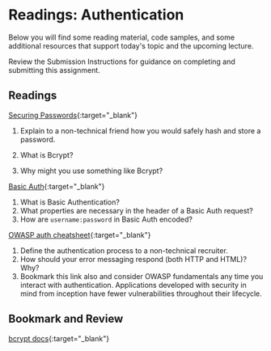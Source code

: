 # Readings: Authentication

Below you will find some reading material, code samples, and some additional resources that support today's topic and the upcoming lecture.

Review the Submission Instructions for guidance on completing and submitting this assignment.

## Readings

[Securing Passwords](https://thehackernews.com/2014/04/securing-passwords-with-bcrypt-hashing.html){:target="_blank"}

1. Explain to a non-technical friend how you would safely hash and store a password.

1. What is Bcrypt?
1. Why might you use something like Bcrypt?

[Basic Auth](https://en.wikipedia.org/wiki/Basic_access_authentication){:target="_blank"}

1. What is Basic Authentication?
1. What properties are necessary in the header of a Basic Auth request?
1. How are `username:password` in Basic Auth encoded?

[OWASP auth cheatsheet](https://www.owasp.org/index.php/Authentication_Cheat_Sheet){:target="_blank"}

1. Define the authentication process to a non-technical recruiter.
1. How should your error messaging respond (both HTTP and HTML)?  Why?
1. Bookmark this link also and consider OWASP fundamentals any time you interact with authentication.  Applications developed with security in mind from inception have fewer vulnerabilities throughout their lifecycle.

## Bookmark and Review

[bcrypt docs](https://www.npmjs.com/package/bcrypt){:target="_blank"}
